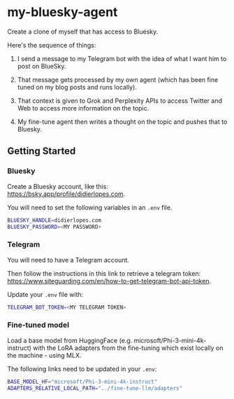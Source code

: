 # my-bluesky-agent

Create a clone of myself that has access to Bluesky.

Here's the sequence of things:

1. I send a message to my Telegram bot with the idea of what I want him to post on BlueSky.

2. That message gets processed by my own agent (which has been fine tuned on my blog posts and runs locally).

3. That context is given to Grok and Perplexity APIs to access Twitter and Web to access more information on the topic.

4. My fine-tune agent then writes a thought on the topic and pushes that to Bluesky.


## Getting Started

### Bluesky

Create a Bluesky account, like this: https://bsky.app/profile/didierlopes.com.

You will need to set the following variables in an `.env` file.

```bash
BLUESKY_HANDLE=didierlopes.com
BLUESKY_PASSWORD=<MY PASSWORD>
```

### Telegram

You will need to have a Telegram account.

Then follow the instructions in this link to retrieve a telegram token: https://www.siteguarding.com/en/how-to-get-telegram-bot-api-token.

Update your `.env` file with:

```bash
TELEGRAM_BOT_TOKEN=<MY TELEGRAM TOKEN>
```

### Fine-tuned model

Load a base model from HuggingFace (e.g. microsoft/Phi-3-mini-4k-instruct) with the LoRA adapters from the fine-tuning which exist locally on the machine - using MLX.

The following links need to be updated in your `.env`:

```bash
BASE_MODEL_HF="microsoft/Phi-3-mini-4k-instruct"
ADAPTERS_RELATIVE_LOCAL_PATH="../fine-tune-llm/adapters"
```